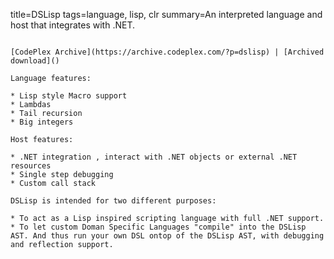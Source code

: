title=DSLisp
tags=language, lisp, clr
summary=An interpreted language and host that integrates with .NET.
~~~~~~

[CodePlex Archive](https://archive.codeplex.com/?p=dslisp) | [Archived download]()

Language features: 

* Lisp style Macro support 
* Lambdas 
* Tail recursion 
* Big integers 

Host features: 

* .NET integration , interact with .NET objects or external .NET resources 
* Single step debugging 
* Custom call stack 

DSLisp is intended for two different purposes: 

* To act as a Lisp inspired scripting language with full .NET support. 
* To let custom Doman Specific Languages "compile" into the DSLisp AST. And thus run your own DSL ontop of the DSLisp AST, with debugging and reflection support.

